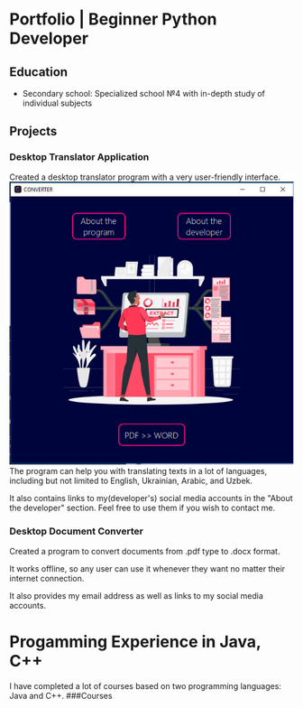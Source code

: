 # Portfolio | Beginner Python Developer

## Education
- Secondary school: Specialized school №4 with in-depth study of individual subjects


## Projects
### Desktop Translator Application

Created a desktop translator program with a very user-friendly interface.
![initial](assets/1.jpg)
The program can help you with translating texts in a lot of languages, including but not limited to English, Ukrainian, Arabic, and Uzbek. 

It also contains links to my(developer's) social media accounts in the "About the developer" section. Feel free to use them if you wish to contact me.

### Desktop Document Converter

Created a program to convert documents from .pdf type to .docx format.

It works offline, so any user can use it whenever they want no matter their internet connection.

It also provides my email address as well as links to my social media accounts.


# Progamming Experience in Java, C++
I have completed a lot of courses based on two programming languages: Java and C++. 
###Courses

